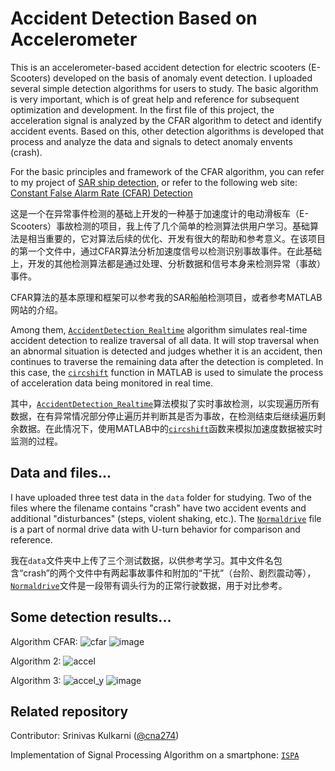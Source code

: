 # Accident Detection Based on Accelerometer

This is an accelerometer-based accident detection for electric scooters (E-Scooters) developed on the basis of anomaly event detection. I uploaded several simple detection algorithms for users to study. The basic algorithm is very important, which is of great help and reference for subsequent optimization and development. In the first file of this project, the acceleration signal is analyzed by the CFAR algorithm to detect and identify accident events. Based on this, other detection algorithms is developed that process and analyze the data and signals to detect anomaly envents (crash).

For the basic principles and framework of the CFAR algorithm, you can refer to my project of [SAR ship detection](https://github.com/Rc-W024/SAR_Ship_detection_CFAR#constant-false-alarm-rate-cfar), or refer to the following web site: [Constant False Alarm Rate (CFAR) Detection](https://ww2.mathworks.cn/help/phased/ug/constant-false-alarm-rate-cfar-detection.html)

这是一个在异常事件检测的基础上开发的一种基于加速度计的电动滑板车（E-Scooters）事故检测的项目，我上传了几个简单的检测算法供用户学习。基础算法是相当重要的，它对算法后续的优化、开发有很大的帮助和参考意义。在该项目的第一个文件中，通过CFAR算法分析加速度信号以检测识别事故事件。在此基础上，开发的其他检测算法都是通过处理、分析数据和信号本身来检测异常（事故）事件。

CFAR算法的基本原理和框架可以参考我的SAR船舶检测项目，或者参考MATLAB网站的介绍。

Among them, [`AccidentDetection_Realtime`](https://github.com/Rc-W024/AccidDetec-Accel/blob/main/AccidentDetection_Realtime.m) algorithm simulates real-time accident detection to realize traversal of all data. It will stop traversal when an abnormal situation is detected and judges whether it is an accident, then continues to traverse the remaining data after the detection is completed. In this case, the [`circshift`](https://www.mathworks.com/help/matlab/ref/circshift.html) function in MATLAB is used to simulate the process of acceleration data being monitored in real time.

其中，[`AccidentDetection_Realtime`](https://github.com/Rc-W024/AccidDetec-Accel/blob/main/AccidentDetection_Realtime.m)算法模拟了实时事故检测，以实现遍历所有数据，在有异常情况部分停止遍历并判断其是否为事故，在检测结束后继续遍历剩余数据。在此情况下，使用MATLAB中的[`circshift`](https://www.mathworks.com/help/matlab/ref/circshift.html)函数来模拟加速度数据被实时监测的过程。

## Data and files...
I have uploaded three test data in the `data` folder for studying. Two of the files where the filename contains "crash" have two accident events and additional "disturbances" (steps, violent shaking, etc.). The [`Normaldrive`](https://github.com/Rc-W024/AccidDetec-Accel/blob/main/data/Normaldrive.tsv) file is a part of normal drive data with U-turn behavior for comparison and reference.

我在`data`文件夹中上传了三个测试数据，以供参考学习。其中文件名包含“crash”的两个文件中有两起事故事件和附加的“干扰”（台阶、剧烈震动等），[`Normaldrive`](https://github.com/Rc-W024/AccidDetec-Accel/blob/main/data/Normaldrive.tsv)文件是一段带有调头行为的正常行驶数据，用于对比参考。

## Some detection results...
Algorithm CFAR:
![cfar](https://user-images.githubusercontent.com/97808991/156751830-3220bc8e-1b9a-4ff6-827d-5d37ef054066.png)
![image](https://user-images.githubusercontent.com/97808991/156751927-ad3edd30-d26f-488a-b9f3-4e686257a73a.png)

Algorithm 2:
![accel](https://user-images.githubusercontent.com/97808991/156752181-45d5baad-4693-466f-98d5-f53a67d7868e.png)

Algorithm 3:
![accel_y](https://user-images.githubusercontent.com/97808991/156752351-1a3d5a43-6434-44f1-8716-4dc73af61fef.png)
![image](https://user-images.githubusercontent.com/97808991/156752457-5e4fa8ad-3277-4085-9f0e-66f7a8655270.png)

## Related repository
Contributor: Srinivas Kulkarni ([@cna274](https://github.com/cna274))

Implementation of Signal Processing Algorithm on a smartphone: [`ISPA`](https://github.com/Rc-W024/Implementation-of-Signal-Processing-Algorithm-on-a-smartphone)
